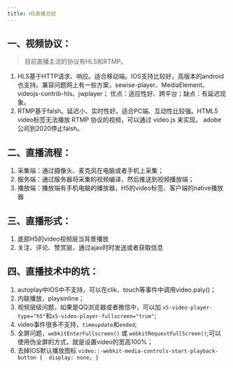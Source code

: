 ```yaml
---
title: H5直播总结
---
```


## 一、视频协议：
> 目前直播主流的协议有HLS和RTMP。
1. HLS基于HTTP请求、响应。适合移动端。IOS支持比较好，高版本的android也支持。兼容问题网上有一些方案，sewise-player、MediaElement、videojs-contrib-hls、jwplayer；
优点：适应性好、跨平台；缺点：有延迟现象。
2. RTMP基于falsh。延迟小、实时性好。适合PC端、互动性比较强。HTML5 video标签无法播放 RTMP 协议的视频，可以通过 video.js 来实现。
   adobe公司到2020停止falsh。

## 二、直播流程：
1. 采集端：通过摄像头、麦克风在电脑或者手机上采集；
2. 服务端：通过服务器将采集的视频编译，然后推送到视频播放端；
3. 播放端：播放端有手机电脑的播放器，H5的video标签、客户端的native播放器

## 三、直播形式：
1. 底部H5的video视频层当背景播放
2. 关注、评论、赞赏层，通过ajax时时发送或者获取信息

## 四、直播技术中的坑：
1. autoplay中IOS中不支持，可以在clik、touch等事件中调用video.paly()；
2. 内联播放，playsinline；
3. 视频层级问题，如果是QQ浏览器或者微信中，可以加 `x5-video-player-type="h5"`和`x5-video-player-fullscreen="true"`;
4. video事件很多不支持，`timeupdate`和`ended`;
5. 全屏问题，`webkitEnterFullscreen()` 或 `webkitRequestFullScreen()`;可以使用伪全屏的方式，就是设置video的宽高100%；
6. 去掉IOS默认播放图标 `video::-webkit-media-controls-start-playback-button {  display: none; }`
